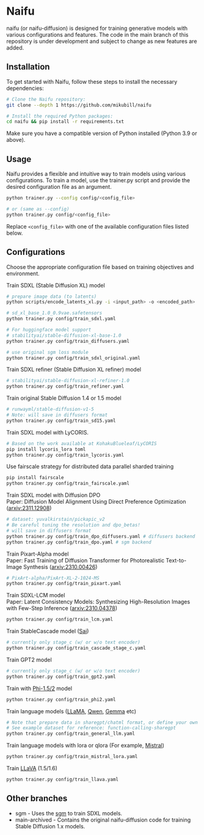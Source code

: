 # Naifu

naifu (or naifu-diffusion) is designed for training generative models with various configurations and features. The code in the main branch of this repository is under development and subject to change as new features are added.

## Installation

To get started with Naifu, follow these steps to install the necessary dependencies:

```bash
# Clone the Naifu repository:
git clone --depth 1 https://github.com/mikubill/naifu

# Install the required Python packages:
cd naifu && pip install -r requirements.txt
```

Make sure you have a compatible version of Python installed (Python 3.9 or above).

## Usage

Naifu provides a flexible and intuitive way to train models using various configurations. To train a model, use the trainer.py script and provide the desired configuration file as an argument.

```bash
python trainer.py --config config/<config_file>

# or (same as --config)
python trainer.py config/<config_file>
```

Replace `<config_file>` with one of the available configuration files listed below.

## Configurations

Choose the appropriate configuration file based on training objectives and environment.

Train SDXL (Stable Diffusion XL) model
```bash
# prepare image data (to latents)
python scripts/encode_latents_xl.py -i <input_path> -o <encoded_path>

# sd_xl_base_1.0_0.9vae.safetensors
python trainer.py config/train_sdxl.yaml

# For huggingface model support
# stabilityai/stable-diffusion-xl-base-1.0
python trainer.py config/train_diffusers.yaml

# use original sgm loss module
python trainer.py config/train_sdxl_original.yaml
```

Train SDXL refiner (Stable Diffusion XL refiner) model
```bash
# stabilityai/stable-diffusion-xl-refiner-1.0
python trainer.py config/train_refiner.yaml
```

Train original Stable Diffusion 1.4 or 1.5 model
```bash
# runwayml/stable-diffusion-v1-5
# Note: will save in diffusers format
python trainer.py config/train_sd15.yaml
```

Train SDXL model with LyCORIS.
```bash
# Based on the work available at KohakuBlueleaf/LyCORIS
pip install lycoris_lora toml
python trainer.py config/train_lycoris.yaml
```

Use fairscale strategy for distributed data parallel sharded training
```bash
pip install fairscale
python trainer.py config/train_fairscale.yaml
```

Train SDXL model with Diffusion DPO  
Paper: Diffusion Model Alignment Using Direct Preference Optimization ([arxiv:2311.12908](https://arxiv.org/abs/2311.12908))
```bash
# dataset: yuvalkirstain/pickapic_v2
# Be careful tuning the resolution and dpo_betas!
# will save in diffusers format
python trainer.py config/train_dpo_diffusers.yaml # diffusers backend
python trainer.py config/train_dpo.yaml # sgm backend
```

Train Pixart-Alpha model  
Paper: Fast Training of Diffusion Transformer for Photorealistic Text-to-Image Synthesis ([arxiv:2310.00426](https://arxiv.org/abs/2310.00426))
```bash
# PixArt-alpha/PixArt-XL-2-1024-MS
python trainer.py config/train_pixart.yaml
```

Train SDXL-LCM model  
Paper: Latent Consistency Models: Synthesizing High-Resolution Images with Few-Step Inference ([arxiv:2310.04378](https://arxiv.org/abs/2310.04378))
```bash
python trainer.py config/train_lcm.yaml
```

Train StableCascade model ([Sai](https://github.com/Stability-AI/StableCascade/))
```bash
# currently only stage_c (w/ or w/o text encoder)
python trainer.py config/train_cascade_stage_c.yaml
```

Train GPT2 model
```bash
# currently only stage_c (w/ or w/o text encoder)
python trainer.py config/train_gpt2.yaml
```

Train with [Phi-1.5/2](https://huggingface.co/microsoft) model
```bash
python trainer.py config/train_phi2.yaml
```

Train language models ([LLaMA](https://github.com/facebookresearch/llama), [Qwen](https://huggingface.co/Qwen), [Gemma](https://huggingface.co/google) etc)
```bash
# Note that prepare data in sharegpt/chatml format, or define your own dataset in data/text_dataset.py
# See example dataset for reference: function-calling-sharegpt
python trainer.py config/train_general_llm.yaml
```

Train language models with lora or qlora (For example, [Mistral](https://huggingface.co/mistralai))
```bash
python trainer.py config/train_mistral_lora.yaml
```

Train [LLaVA](https://github.com/haotian-liu/LLaVA/tree/main) (1.5/1.6)
```bash
python trainer.py config/train_llava.yaml
```

## Other branches

* sgm - Uses the [sgm](https://github.com/Stability-AI/generative-models) to train SDXL models. 
* main-archived - Contains the original naifu-diffusion code for training Stable Diffusion 1.x models.
